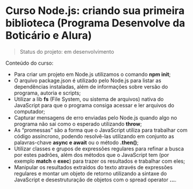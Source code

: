 # Curso Node.js: criando sua primeira biblioteca (Programa Desenvolve da Boticário e Alura)

> Status do projeto: em desenvolvimento

Conteúdo do curso:

* Para criar um projeto em Node.js utilizamos o comando **npm init**;
* O arquivo package.json é utilizado pelo Node.js para listar as dependências instaladas, além de informações sobre versão do programa, autoria e scripts;
* Utilizar a lib **fs** (File System, ou sistema de arquivos) nativa do JavaScript para que o programa consiga acessar e ler arquivos do computador;
* Capturar mensagens de erro enviadas pelo Node.js quando algo no programa não sai como o esperado utilizando **throw**;
* As “promessas” são a forma que o JavaScript utiliza para trabalhar com código assíncrono, podendo resolvê-las utilizando em conjunto as palavras-chave **async e await** ou o método **.then()**;
* Utilizar classes e grupos de expressões regulares para refinar a busca por estes padrões, além dos métodos que o JavaScript tem (por exemplo **match** e **exec**) para trazer os resultados e trabalhar com eles;
* Manipular os resultados extraídos do texto através de expressões regulares e montar um objeto de retorno utilizando a sintaxe do JavaScript e desestruturação de objetos com o spread operator **...**.